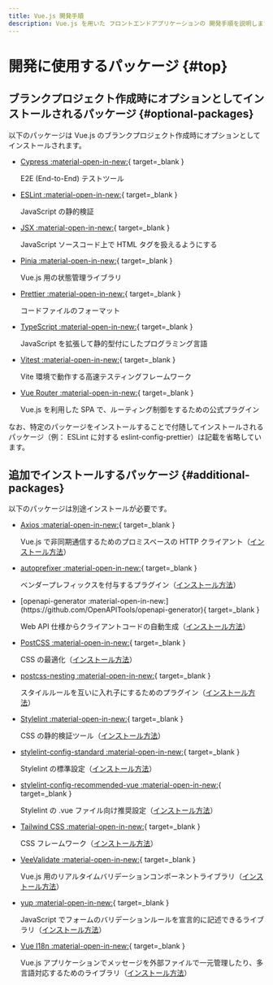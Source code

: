```yaml
---
title: Vue.js 開発手順
description: Vue.js を用いた フロントエンドアプリケーションの 開発手順を説明します。
---
```


# 開発に使用するパッケージ {#top}

## ブランクプロジェクト作成時にオプションとしてインストールされるパッケージ {#optional-packages}

以下のパッケージは Vue.js のブランクプロジェクト作成時にオプションとしてインストールされます。

- [Cypress :material-open-in-new:](https://www.cypress.io/){ target=_blank }

     E2E (End-to-End) テストツール

- [ESLint :material-open-in-new:](https://eslint.org/){ target=_blank }

    JavaScript の静的検証

- [JSX :material-open-in-new:](https://jsx.github.io/){ target=_blank }

    JavaScript ソースコード上で HTML タグを扱えるようにする

- [Pinia :material-open-in-new:](https://pinia.vuejs.org/){ target=_blank }

    Vue.js 用の状態管理ライブラリ

- [Prettier :material-open-in-new:](https://prettier.io/){ target=_blank }

    コードファイルのフォーマット

- [TypeScript :material-open-in-new:](https://www.typescriptlang.org/){ target=_blank }

    JavaScript を拡張して静的型付にしたプログラミング言語

- [Vitest :material-open-in-new:](https://vitest.dev/){ target=_blank }

    Vite 環境で動作する高速テスティングフレームワーク

- [Vue Router :material-open-in-new:](https://router.vuejs.org/){ target=_blank }

    Vue.js を利用した SPA で、ルーティング制御をするための公式プラグイン

なお、特定のパッケージをインストールすることで付随してインストールされるパッケージ（例： ESLint に対する eslint-config-prettier）は記載を省略しています。

## 追加でインストールするパッケージ {#additional-packages}

以下のパッケージは別途インストールが必要です。

- [Axios :material-open-in-new:](https://github.com/axios/axios){ target=_blank }

    Vue.js で非同期通信するためのプロミスベースの HTTP クライアント（[インストール方法](create-api-client-code.md#install-axios)）

- [autoprefixer :material-open-in-new:](https://autoprefixer.github.io/){ target=_blank }

    ベンダープレフィックスを付与するプラグイン（[インストール方法](css.md#install-tailwind-css)）

- <!-- cspell: disable-line -->[openapi-generator :material-open-in-new:](https://github.com/OpenAPITools/openapi-generator){ target=_blank }

    Web API 仕様からクライアントコードの自動生成（[インストール方法](create-api-client-code.md#install-open-api-generator)）

- [PostCSS :material-open-in-new:](https://github.com/postcss/postcss){ target=_blank }

    CSS の最適化（[インストール方法](css.md#install-tailwind-css)）

- [postcss-nesting :material-open-in-new:](https://github.com/csstools/postcss-plugins/tree/main/plugins/postcss-nesting){ target=_blank }

    スタイルルールを互いに入れ子にするためのプラグイン（[インストール方法](css.md#install-tailwind-css)）

- [Stylelint :material-open-in-new:](https://stylelint.io/){ target=_blank }

    CSS の静的検証ツール（[インストール方法](static-verification-and-format.md#install-stylelint)）

- [stylelint-config-standard :material-open-in-new:](https://github.com/stylelint/stylelint-config-standard){ target=_blank }

    Stylelint の標準設定（[インストール方法](static-verification-and-format.md#install-stylelint)）

- [stylelint-config-recommended-vue :material-open-in-new:](https://github.com/ota-meshi/stylelint-config-recommended-vue){ target=_blank }

    Stylelint の .vue ファイル向け推奨設定（[インストール方法](static-verification-and-format.md#install-stylelint)）

- [Tailwind CSS :material-open-in-new:](https://tailwindcss.com/){ target=_blank }

    CSS フレームワーク（[インストール方法](css.md#install-tailwind-css)）

- [VeeValidate :material-open-in-new:](https://vee-validate.logaretm.com/){ target=_blank }

    Vue.js 用のリアルタイムバリデーションコンポーネントライブラリ（[インストール方法](input-validation.md#install-packages)）

- [yup :material-open-in-new:](https://github.com/jquense/yup){ target=_blank }

    JavaScript でフォームのバリデーションルールを宣言的に記述できるライブラリ（[インストール方法](input-validation.md#install-packages)）

- [Vue I18n :material-open-in-new:](https://vue-i18n.intlify.dev/){ target=_blank }

    Vue.js アプリケーションでメッセージを外部ファイルで一元管理したり、多言語対応するためのライブラリ（[インストール方法](input-validation.md#install-packages)）
